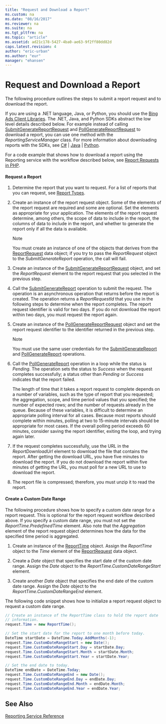 ```yaml
---
title: "Request and Download a Report"
ms.custom: na
ms.date: "08/16/2017"
ms.reviewer: na
ms.suite: na
ms.tgt_pltfrm: na
ms.topic: "article"
ms.assetid: ad21c178-5427-4ba0-ae63-9f2ff80dd82d
caps.latest.revision: 4
author: "eric-urban"
ms.author: "eur"
manager: "ehansen"
---
```

# Request and Download a Report
The following procedure outlines the steps to submit a report request and to download the report.

If you are using a .NET language, Java, or Python, you should use the [Bing Ads Client Libraries](../docset-overview/bing-ads-client-libraries.md). The .NET, Java, and Python SDKs abstract the low level details described below. For example instead of calling [SubmitGenerateReportRequest](https://msdn.microsoft.com/library/bing-ads-reporting-submitgeneratereport.aspx#request) and [PollGenerateReportRequest](https://msdn.microsoft.com/library/bing-ads-reporting-pollgeneratereport.aspx#request) to download a report, you can use one method with the *ReportingServiceManager* class. For more information about downloading reports with the SDKs, see [C#](../docset-overview/getting-started-using-csharp-with-bing-ads-services.md#reportingservicemanager) | [Java](../docset-overview/getting-started-using-java-with-bing-ads-services.md#reportingservicemanager) | [Python](../docset-overview/getting-started-using-python-with-bing-ads-services.md#reportingservicemanager).

For a code example that shows how to download a report using the Reporting service with the workflow described below, see [Report Requests in PHP](../code-examples/report-requests-in-php.md).

#### Request a Report

1.  Determine the report that you want to request. For a list of reports that you can request, see [Report Types](../docset-overview/report-types.md).

2.  Create an instance of the report request object. Some of the elements of the report request are required and some are optional. Set the elements as appropriate for your application. The elements of the report request determine, among others, the scope of data to include in the report, the columns of data to include in the report, and whether to generate the report only if all the data is available.

    > [!NOTE]
    > You must create an instance of one of the objects that derives from the [ReportRequest](https://msdn.microsoft.com/library/bing-ads-reporting-reportrequest.aspx) data object; if you try to pass the *ReportRequest* object to the *SubmitGenerateReport* operation, the call will fail.

3.  Create an instance of the [SubmitGenerateReportRequest](https://msdn.microsoft.com/library/bing-ads-reporting-submitgeneratereport.aspx#request) object, and set the *ReportRequest* element to the report request that you selected in the previous step.

4.  Call the [SubmitGenerateReport](https://msdn.microsoft.com/library/bing-ads-reporting-submitgeneratereport.aspx) operation to submit the request. The operation is an asynchronous operation that returns before the report is created. The operation returns a *ReportRequestId* that you use in the following steps to determine when the report completes. The report request identifier is valid for two days. If you do not download the report within two days, you must request the report again.

5.  Create an instance of the [PollGenerateReportRequest](https://msdn.microsoft.com/library/bing-ads-reporting-pollgeneratereport.aspx#request) object and set the report request identifier to the identifier returned in the previous step.

    > [!NOTE]
    > You must use the same user credentials for the [SubmitGenerateReport](https://msdn.microsoft.com/library/bing-ads-reporting-submitgeneratereport.aspx) and [PollGenerateReport](https://msdn.microsoft.com/library/bing-ads-reporting-pollgeneratereport.aspx) operations.

6.  Call the [PollGenerateReport](https://msdn.microsoft.com/library/bing-ads-reporting-pollgeneratereport.aspx) operation in a loop while the status is *Pending*. The operation sets the status to *Success* when the request completes successfully; a status other than *Pending* or *Success* indicates that the report failed.

    The length of time that it takes a report request to complete depends on a number of variables, such as the type of report that you requested; the aggregation, scope, and time period values that you specified; the number of expected rows; and the number of requests already in the queue. Because of these variables, it is difficult to determine an appropriate polling interval for all cases. Because most reports should complete within minutes, polling at two to 15-minute intervals should be appropriate for most cases. If the overall polling period exceeds 60 minutes, consider saving the report identifier, exiting the loop, and trying again later.

7.  If the request completes successfully, use the URL in the *ReportDownloadUrl* element to download the file that contains the report. After getting the download URL, you have five minutes to download the report. If you do not download the report within five minutes of getting the URL, you must poll for a new URL to use to download the report.

8.  The report file is compressed; therefore, you must unzip it to read the report.

#### Create a Custom Date Range
The following procedure shows how to specify a custom date range for a report request. This is optional for the report request workflow described above. If you specify a custom date range, you must not set the *ReportTime.PredefinedTime* element. Also note that the *Aggregation* element of the report request object determines how the data for the specified time period is aggregated. 

1.  Create an instance of the [ReportTime](https://msdn.microsoft.com/library/bing-ads-reporting-reporttime.aspx) object. Assign the *ReportTime* object to the *Time* element of the [ReportRequest](https://msdn.microsoft.com/library/bing-ads-reporting-reportrequest.aspx) data object.

2.  Create a *Date* object that specifies the start date of the custom date range. Assign the *Date* object to the *ReportTime.CustomDateRangeStart* element.

3.  Create another *Date* object that specifies the end date of the custom date range. Assign the *Date* object to the *ReportTime.CustomDateRangeEnd* element.

The following code snippet shows how to initialize a report request object to request a custom date range.

```c#
// Create an instance of the ReportTime class to hold the report date 
// information.
request.Time = new ReportTime();

// Set the start date for the report to one month before today.
DateTime startDate = DateTime.Today.AddMonths(-1);
request.Time.CustomDateRangeStart = new Date();
request.Time.CustomDateRangeStart.Day = startDate.Day;
request.Time.CustomDateRangeStart.Month = startDate.Month;
request.Time.CustomDateRangeStart.Year = startDate.Year;

// Set the end date to today.
DateTime endDate = DateTime.Today;
request.Time.CustomDateRangeEnd = new Date();
request.Time.CustomDateRangeEnd.Day = endDate.Day;
request.Time.CustomDateRangeEnd.Month = endDate.Month;
request.Time.CustomDateRangeEnd.Year = endDate.Year;
```

## See Also
[Reporting Service Reference](https://msdn.microsoft.com/library/bing-ads-reporting-service-reference.aspx)  

